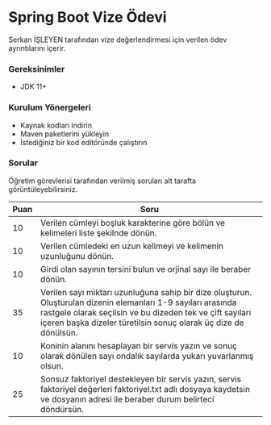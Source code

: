 # Spring Boot Vize Ödevi
Serkan İŞLEYEN tarafından vize değerlendirmesi için verilen ödev ayrıntılarını içerir.

### Gereksinimler

- JDK 11+

### Kurulum Yönergeleri

- Kaynak kodları indirin
- Maven paketlerini yükleyin
- İstediğiniz bir kod editöründe çalıştırın

### Sorular
Öğretim görevlerisi tarafından verilmiş soruları alt tarafta görüntüleyebilirsiniz.

| Puan | Soru                                                                                                                                                                                                                                         |
|------|----------------------------------------------------------------------------------------------------------------------------------------------------------------------------------------------------------------------------------------------|
| 10   | Verilen cümleyi boşluk karakterine göre bölün ve kelimeleri liste şekilnde dönün.                                                                                                                                                            |
| 10   | Verilen cümledeki en uzun kelimeyi ve kelimenin uzunluğunu dönün.                                                                                                                                                                            |
| 10   | Girdi olan sayının tersini bulun ve orjinal sayı ile beraber dönün.                                                                                                                                                                          |
| 35   | Verilen sayı miktarı uzunluğuna sahip bir dize oluşturun. Oluşturulan dizenin elemanları 1-9 sayıları arasında rastgele olarak seçilsin ve bu dizeden tek ve çift sayıları içeren başka dizeler türetilsin sonuç olarak üç dize de dönülsün. |
| 10   | Koninin alanını hesaplayan bir servis yazın ve sonuç olarak dönülen sayı ondalık sayılarda yukarı yuvarlanmış olsun.                                                                                                                         |
| 25   | Sonsuz faktoriyel destekleyen bir servis yazın, servis faktoriyel değerleri faktoriyel.txt adlı dosyaya kaydetsin ve dosyanın adresi ile beraber durum belirteci döndürsün.                                                                  |